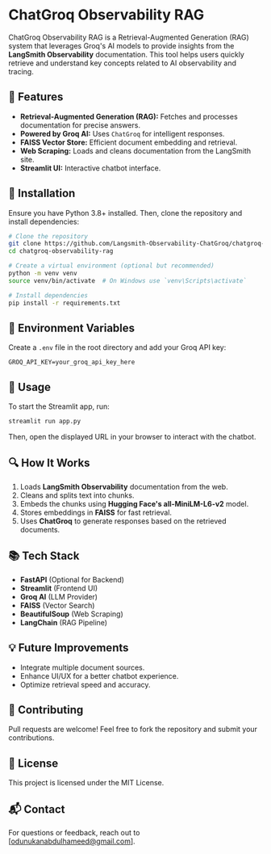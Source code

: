 # ChatGroq Observability RAG

ChatGroq Observability RAG is a Retrieval-Augmented Generation (RAG) system that leverages Groq's AI models to provide insights from the **LangSmith Observability** documentation. This tool helps users quickly retrieve and understand key concepts related to AI observability and tracing.

## 🚀 Features
- **Retrieval-Augmented Generation (RAG):** Fetches and processes documentation for precise answers.
- **Powered by Groq AI:** Uses `ChatGroq` for intelligent responses.
- **FAISS Vector Store:** Efficient document embedding and retrieval.
- **Web Scraping:** Loads and cleans documentation from the LangSmith site.
- **Streamlit UI:** Interactive chatbot interface.

## 📌 Installation
Ensure you have Python 3.8+ installed. Then, clone the repository and install dependencies:

```bash
# Clone the repository
git clone https://github.com/Langsmith-Observability-ChatGroq/chatgroq-observability-rag.git
cd chatgroq-observability-rag

# Create a virtual environment (optional but recommended)
python -m venv venv
source venv/bin/activate  # On Windows use `venv\Scripts\activate`

# Install dependencies
pip install -r requirements.txt
```

## 🔑 Environment Variables
Create a `.env` file in the root directory and add your Groq API key:

```
GROQ_API_KEY=your_groq_api_key_here
```

## 🎯 Usage
To start the Streamlit app, run:

```bash
streamlit run app.py
```

Then, open the displayed URL in your browser to interact with the chatbot.

## 🔍 How It Works
1. Loads **LangSmith Observability** documentation from the web.
2. Cleans and splits text into chunks.
3. Embeds the chunks using **Hugging Face's all-MiniLM-L6-v2** model.
4. Stores embeddings in **FAISS** for fast retrieval.
5. Uses **ChatGroq** to generate responses based on the retrieved documents.

## 📚 Tech Stack
- **FastAPI** (Optional for Backend)
- **Streamlit** (Frontend UI)
- **Groq AI** (LLM Provider)
- **FAISS** (Vector Search)
- **BeautifulSoup** (Web Scraping)
- **LangChain** (RAG Pipeline)

## 💡 Future Improvements
- Integrate multiple document sources.
- Enhance UI/UX for a better chatbot experience.
- Optimize retrieval speed and accuracy.

## 🤝 Contributing
Pull requests are welcome! Feel free to fork the repository and submit your contributions.

## 📜 License
This project is licensed under the MIT License.

## 📬 Contact
For questions or feedback, reach out to [odunukanabdulhameed@gmail.com].

